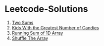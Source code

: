 # Leetcode-Solutions

1. [Two Sums](https://github.com/itsmohitj/Leetcode-Solutions/blob/master/two_sum.py)
1431. [Kids With the Greatest Number of Candies](https://github.com/itsmohitj/Leetcode-Solutions/blob/master/kids_with_the_greatest_number_of_candies.py)
1470. [Running Sum of 1D Array](https://github.com/itsmohitj/Leetcode-Solutions/blob/master/running_sum.py)
1480. [Shuffle The Array](https://github.com/itsmohitj/Leetcode-Solutions/blob/master/shuffle_the_array.py)
